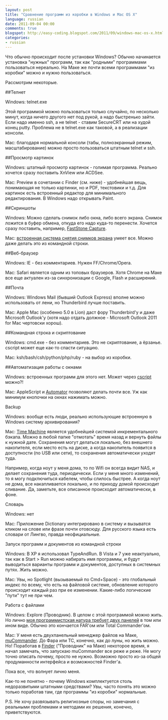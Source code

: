 ```yaml
---
layout: post
title: "Сравнение программ из коробки в Windows и Mac OS X"
language: russian
date: 2011-09-04 00:00
comments: true
blogspot: http://easy-coding.blogspot.com/2011/09/windows-mac-os-x.html
categories: 
- russian
---
```

Что обычно происходит после установки Windows? Обычно начинается установка "нужных" программ, так как "родными" программами пользоваться нереально. На Маке же почти всеми программами "из коробки" можно и нужно пользоваться.

Рассмотрим некоторые.

##Телнет

Windows: telnet.exe

Этой программой можно пользоваться только случайно, по несколько минут, когда ничего другого нет под рукой, а надо быстренько зайти. Если надо именно ssh, а не telnet - ставим SecureCRT или на худой конец putty. Проблема не в telnet.exe как таковой, а в реализации консоли.

Mac: благодаря нормальной консоли (табы, полноэкранный режим, масштабирование) можно просто пользоваться штатным telnet и ssh.

##Просмотр картинок

Windows: штатный просмотр картинок - голимая программа. Реально хочется сразу поставить XnView или ACDSee.

Mac: Preview в сочетании с Finder (см. ниже) - удобнейшая вещь, понимающая не только картинки, но и PDF, текстовики и т.д. Для картинок есть встроенный редактор для минимального редактирования. В Windows надо открывать Paint.

##Скриншоты

Windows: Можно сделать снимок либо окна, либо всего экрана. Снимок ложится в буфер обмена, откуда его надо куда-то перенести. Хочется сразу поставить, например, [FastStone Capture][].

[FastStone Capture]: http://www.faststone.org/FSCaptureDetail.htm

Mac: [встроенная система снятия снимков экрана][] умеет все. Можно даже делать это из командной строки.

[встроенная система снятия снимков экрана]: http://guides.macrumors.com/Taking_Screenshots_in_Mac_OS_X

##Веб-браузер

Windows: IE - без комментариев. Нужен FF/Chrome/Opera.

Mac: Safari является одним из топовых браузеров. Хотя Chrome на Maке все еще актуален из-за синхронизации с Google, Flash и расширений.

##Почта

Windows: Windows Mail (бывший Outlook Express) вполне можно использовать от лени, но Thunderbird лучше поставить.

Mac: Apple Mac (особенно 5.0 в Lion) даст фору Thunderbird'у и даже Microsoft Outlook'у (хотя надо отдать должное - Microsoft Outlook 2011 for Mac чертовски хорош).

##Командная строка и скриптование

Windows: cmd.exe - без комментариев. Это не скриптование, а ёрзанье. cscript может еще как-то спасти ситуацию.

Mac: ksh/bash/csh/python/php/ruby - на выбор из коробки.

##Автоматизация работы с окнами

Windows: встроенных программ для этого нет. Может через [cscript][] можно?!

[cscript]: http://technet.microsoft.com/en-us/library/bb490887.aspx

Mac: AppleScript и [Automator][] позволяют делать почти все. Уж как минимум кнопочки на окнах нажимать можно.

[Automator]: http://ru.wikipedia.org/wiki/Automator

Backup

Windows: вообще есть люди, реально использующие встроенную в Windows систему архивирования?

Mac: [Time Machine][] является удобнейшей системой инкрементального бэкапа. Можно в любой папке "отмотать" время назад и вернуть файлы к нужной дате. Сохранения могут делаться локально, без внешнего накопителя, если место есть на диске, а когда накопитель появится в доступности (по USB или сети), то сохранения автоматически уходят туда.

[Time Machine]: http://ru.wikipedia.org/wiki/Time_Machine_(%D0%BF%D1%80%D0%BE%D0%B3%D1%80%D0%B0%D0%BC%D0%BC%D0%B0)

Например, когда ноут у меня дома, то по Wifi он всегда видит NAS, и делает сохранения туда, периодически. Если у меня много изменений, то я могу подключиться кабелем, чтобы слилось быстрее. А когда ноут не дома, все накапливается локально, и по приходу домой происходит сливание. Да, заметьте, все описанное происходит автоматически, в фоне.

Словарь

Windows: нет

Mac: Приложение Dictionary интегрировано в систему и вызыватся кликом на слове или фразе почти отовсюду. Для русского языка есть словари от Лингво, правда неофициальные.

Запуск программ и документов из командной строки

Windows: В XP я использовал TypeAndRun. В Vista и 7 уже неактуально, так как в Start > Run можно набирать имя программы, и будут выводиться варианты программ и документов, доступных в системных путях. Жить можно.

Mac: Увы, но Spotlight (вызываемый по Сmd+Space) - это глобальный индекс по всему, что есть на файловой системе, обновление которого происходит каждый раз при ее изменении. Какие-либо логические "пути" тут не при чем.

Работа с файлами

Windows: Explore (Проводник). В целом с этой программой можно жить. Но лично [моя программистская натура требует двух панелей][Двухпанельные файловые менеджеры] в том или ином виде. Обычно это кончается FAR'ом или Total Commander'ом.

[Двухпанельные файловые менеджеры]: /blog/russian/2009/02/11/two-panel-file-managers/


Mac: У меня есть двухпанельный менеджер файлов на Маке, [muCommander][]. До Фара или TC, конечно, как до луны, но жить можно. Но! Поработав в [Finder][] ("Проводник" на Маке) некоторое время, я начал замечать, что запускаю muCommander все реже и реже. Не могу точно описать почему, просто не нужно. Возможно просто из-за общей продуманности интерфейса и возможностей Finder'а.

[muCommander]: http://www.mucommander.com/
[Finder]: http://en.wikipedia.org/wiki/Finder_(software)

Пока все, что волнует лично меня.

Как-то не понятно - почему Windows комплектуется столь недоразвитыми штатными средствами? Увы, часто понять это можно только поработав там, где программы "из коробки" нормальные.

P.S. Не хочу развязывать религиозные споры, но замечания с реальными проблемами и методами их решения, конечно, приветствуются.
